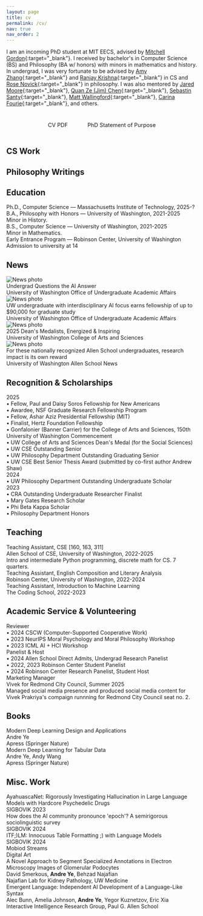 ```yaml
---
layout: page
title: cv
permalink: /cv/
nav: true
nav_order: 2
---
```


<script>
document.addEventListener('DOMContentLoaded', function() {
    // Load CS papers
    fetch('/assets/json/cs_papers.json')
        .then(response => response.json())
        .then(papers => {
            const container = document.getElementById('cs-papers-container');
            papers.forEach(paper => {
                const paperDiv = createPaperElement(paper, false);
                container.appendChild(paperDiv);
            });
        })
        .catch(error => console.error('Error loading CS papers:', error));

    // Load Philosophy papers
    fetch('/assets/json/philosophy_papers.json')
        .then(response => response.json())
        .then(papers => {
            const container = document.getElementById('philosophy-papers-container');
            papers.forEach(paper => {
                const paperDiv = createPaperElement(paper, true);
                container.appendChild(paperDiv);
            });
        })
        .catch(error => console.error('Error loading philosophy papers:', error));

    function createPaperElement(paper, isPhilosophy) {
        const paperDiv = document.createElement('div');
        paperDiv.className = 'paper-item-compact';
        
        let authorText = paper.authors.map(author => 
            author.includes('Andre Ye') ? `<strong>${author}</strong>` : author
        ).join(', ');

        // Create icon links
        let iconLinksHtml = '';
        if (paper.paper_link) {
            iconLinksHtml += `
                <div class="icon-link" data-tooltip="Paper Link">
                    <a href="${paper.paper_link}" target="_blank">
                        <i class="fas fa-file-alt"></i>
                    </a>
                </div>`;
        }
        if (paper.slides_link) {
            iconLinksHtml += `
                <div class="icon-link" data-tooltip="Slides">
                    <a href="${paper.slides_link}" target="_blank">
                        <i class="fas fa-file-powerpoint"></i>
                    </a>
                </div>`;
        }
        if (paper.poster_link) {
            iconLinksHtml += `
                <div class="icon-link" data-tooltip="Poster">
                    <a href="${paper.poster_link}" target="_blank">
                        <i class="fas fa-image"></i>
                    </a>
                </div>`;
        }
        if (paper.presentation_link) {
            iconLinksHtml += `
                <div class="icon-link" data-tooltip="Presentation">
                    <a href="${paper.presentation_link}" target="_blank">
                        <i class="fas fa-play-circle"></i>
                    </a>
                </div>`;
        }

        let awardHtml = paper.award ? `<div class="paper-award-compact">${paper.award}</div>` : '';
        
        let imageHtml = '';
        if (paper.image_url) {
            imageHtml = `<div class="paper-image-large"><img src="${paper.image_url}" alt="${paper.title}"></div>`;
        }

        paperDiv.innerHTML = `
            <div class="paper-content-wrapper">
                ${imageHtml}
                <div class="paper-main-content">
                    <div class="paper-title-compact">${paper.title}</div>
                    <div class="paper-authors-compact">${authorText}</div>
                    <div class="paper-venue-compact">${paper.conference_full} (${paper.conference_abbrev}) ${paper.conference_year}</div>
                    ${awardHtml}
                </div>
                <div class="paper-icon-links">
                    ${iconLinksHtml}
                </div>
            </div>
        `;
        
        return paperDiv;
    }
});
</script>

<!-- Personal Blurb Space -->
I am an incoming PhD student at MIT EECS, advised by [Mitchell Gordon](https://mgordon.me/){:target="_blank"}.
I received by bachelor's in Computer Science (BS) and Philosophy (BA w/ honors) with minors in mathematics and history.
In undergrad, I was very fortunate to be advised by [Amy Zhang](https://homes.cs.washington.edu/~axz/){:target="_blank"} and [Ranjay Krishna](https://www.ranjaykrishna.com/index.html){:target="_blank"} in CS and [Rose Novick](https://www.rosenovick.com/){:target="_blank"} in philosophy.
I was also mentored by [Jared Moore](https://jaredmoore.org/){:target="_blank"}, [Quan Ze (Jim) Chen](https://cqz.name/){:target="_blank"}, [Sebastin Santy](https://sebastinsanty.com/){:target="_blank"}, [Matt Wallingford](https://mattwallingford.github.io/){:target="_blank"}, [Carina Fourie](https://phil.washington.edu/people/carina-fourie){:target="_blank"}, and others.

<!-- CV Links -->
<div style="text-align: center; margin: 2rem 0;">
<a href="/assets/pdf/Ye-Resume-Updated.pdf" target="_blank" style="display: inline-block; margin-right: 1rem; margin-bottom: 0.5rem; padding: 0.5rem 1rem; background-color: var(--global-theme-color); color: var(--global-hover-text-color); text-decoration: none; border-radius: 5px; font-size: 0.9rem; transition: all 0.3s ease;" onmouseover="this.style.backgroundColor='var(--global-hover-color)'; this.style.boxShadow='0 0 10px rgba(255, 68, 68, 0.5)';" onmouseout="this.style.backgroundColor='var(--global-theme-color)'; this.style.boxShadow='none';">CV PDF</a>
<a href="/assets/pdf/phd-sop.pdf" target="_blank" style="display: inline-block; margin-bottom: 0.5rem; padding: 0.5rem 1rem; background-color: var(--global-theme-color); color: var(--global-hover-text-color); text-decoration: none; border-radius: 5px; font-size: 0.9rem; transition: all 0.3s ease;" onmouseover="this.style.backgroundColor='var(--global-hover-color)'; this.style.boxShadow='0 0 10px rgba(255, 68, 68, 0.5)';" onmouseout="this.style.backgroundColor='var(--global-theme-color)'; this.style.boxShadow='none';">PhD Statement of Purpose</a>
</div>

<!-- Computer Science Publications -->
<div class="cv-section">
<h2>CS Work</h2>
<div id="cs-papers-container"></div>
</div>

<!-- Philosophy Work -->
<div class="cv-section">
<h2>Philosophy Writings</h2>
<div id="philosophy-papers-container"></div>
</div>

<!-- Education -->
<div class="cv-section">
<h2>Education</h2>

<div class="education-item">
<div class="item-title">Ph.D., Computer Science — Massachusetts Institute of Technology, 2025-?</div>
</div>

<div class="education-item">
<div class="item-title">B.A., Philosophy with Honors — University of Washington, 2021-2025</div>
<div class="item-details">Minor in History.</div>
</div>

<div class="education-item">
<div class="item-title">B.S., Computer Science — University of Washington, 2021-2025</div>
<div class="item-details">Minor in Mathematics.</div>
</div>

<div class="education-item">
<div class="item-title">Early Entrance Program — Robinson Center, University of Washington</div>
<div class="item-details">Admission to university at 14</div>
</div>

</div>

<!-- News -->
<div class="cv-section">
<h2>News</h2>

<div class="news-item-with-photo">
<div class="news-photo">
<img src="/assets/thumbnails/ugrad-questions-the-ai-answer.png" alt="News photo">
</div>
<div class="news-content">
<div class="news-title">Undergrad Questions the AI Answer</div>
<div class="news-venue">University of Washington Office of Undergraduate Academic Affairs</div>
</div>
<div class="news-icon-link">
<a href="https://www.washington.edu/uaa/undergrad-researcher-questions-the-ai-answer/" target="_blank" title="Read Article">
<i class="fas fa-external-link-alt"></i>
</a>
</div>
</div>

<div class="news-item-with-photo">
<div class="news-photo">
<img src="/assets/thumbnails/undergraduate-with-interdisciplinary-focus-earns-fellowship.png" alt="News photo">
</div>
<div class="news-content">
<div class="news-title">UW undergraduate with interdisciplinary AI focus earns fellowship of up to $90,000 for graduate study</div>
<div class="news-venue">University of Washington Office of Undergraduate Academic Affairs</div>
</div>
<div class="news-icon-link">
<a href="https://www.washington.edu/uaa/2025/04/09/uw-undergraduate-earns-fellowship-for-graduate-study/" target="_blank" title="Read Article">
<i class="fas fa-external-link-alt"></i>
</a>
</div>
</div>

<div class="news-item-with-photo">
<div class="news-photo">
<img src="/assets/thumbnails/deans-medalists.png" alt="News photo">
</div>
<div class="news-content">
<div class="news-title">2025 Dean's Medalists, Energized & Inspiring</div>
<div class="news-venue">University of Washington College of Arts and Sciences</div>
</div>
<div class="news-icon-link">
<a href="https://artsci.washington.edu/news/2025-06/2025-deans-medalists-energized-inspiring" target="_blank" title="Read Article">
<i class="fas fa-external-link-alt"></i>
</a>
</div>
</div>

<div class="news-item-with-photo">
<div class="news-photo">
<img src="/assets/thumbnails/research-impact-is-its-own-reward.png" alt="News photo">
</div>
<div class="news-content">
<div class="news-title">For these nationally recognized Allen School undergraduates, research impact is its own reward</div>
<div class="news-venue">University of Washington Allen School News</div>
</div>
<div class="news-icon-link">
<a href="https://news.cs.washington.edu/2024/06/28/for-these-nationally-recognized-allen-school-undergraduates-research-impact-is-its-own-reward/" target="_blank" title="Read Article">
<i class="fas fa-external-link-alt"></i>
</a>
</div>
</div>

</div>

<!-- Recognition & Scholarships Timeline -->
<div class="cv-section">
<h2>Recognition & Scholarships</h2>

<div class="timeline">
<div class="timeline-item">
<div class="timeline-year">2025</div>
<div class="timeline-content">
• Fellow, Paul and Daisy Soros Fellowship for New Americans<br>
• Awardee, NSF Graduate Research Fellowship Program<br>
• Fellow, Ashar Aziz Presidential Fellowship (MIT)<br>
• Finalist, Hertz Foundation Fellowship<br>
• Gonfalonier (Banner Carrier) for the College of Arts and Sciences, 150th University of Washington Commencement<br>
• UW College of Arts and Sciences Dean's Medal (for the Social Sciences)<br>
• UW CSE Outstanding Senior<br>
• UW Philosophy Department Outstanding Graduating Senior<br>
• UW CSE Best Senior Thesis Award (submitted by co-first author Andrew Shaw)
</div>
</div>

<div class="timeline-item">
<div class="timeline-year">2024</div>
<div class="timeline-content">
• UW Philosophy Department Outstanding Undergraduate Scholar
</div>
</div>

<div class="timeline-item">
<div class="timeline-year">2023</div>
<div class="timeline-content">
• CRA Outstanding Undergraduate Researcher Finalist<br>
• Mary Gates Research Scholar<br>
• Phi Beta Kappa Scholar<br>
• Philosophy Department Honors
</div>
</div>
</div>

</div>

<!-- Teaching -->
<div class="cv-section">
<h2>Teaching</h2>

<div class="teaching-item">
<div class="item-title">Teaching Assistant, CSE [160, 163, 311]</div>
<div class="item-institution">Allen School of CSE, University of Washington, 2022-2025</div>
<div class="item-details">Intro and intermediate Python programming, discrete math for CS. 7 quarters.</div>
</div>

<div class="teaching-item">
<div class="item-title">Teaching Assistant, English Composition and Literary Analysis</div>
<div class="item-institution">Robinson Center, University of Washington, 2022-2024</div>
</div>

<div class="teaching-item">
<div class="item-title">Teaching Assistant, Introduction to Machine Learning</div>
<div class="item-institution">The Coding School, 2022-2023</div>
</div>

</div>


<!-- Academic Service -->
<div class="cv-section">
<h2>Academic Service & Volunteering</h2>

<div class="service-item">
<div class="item-title">Reviewer</div>
<div class="item-details">
• 2024 CSCW (Computer-Supported Cooperative Work)<br>
• 2023 NeurIPS Moral Psychology and Moral Philosophy Workshop<br>
• 2023 ICML AI + HCI Workshop
</div>
</div>

<div class="service-item">
<div class="item-title">Panelist & Host</div>
<div class="item-details">
• 2024 Allen School Direct Admits, Undergrad Research Panelist<br>
• 2022, 2023 Robinson Center Student Panelist<br>
• 2024 Robinson Center Research Panelist, Student Host
</div>
</div>

<div class="service-item">
<div class="item-title">Marketing Manager</div>
<div class="item-institution">Vivek for Redmond City Council, Summer 2025</div>
<div class="item-details">
Managed social media presence and produced social media content for Vivek Prakriya's compaign runnning for Redmond City Council seat no. 2.
</div>
</div>

</div>

<!-- Other Publications -->
<div class="cv-section">
<h2>Books</h2>

<div class="paper-item-compact">
<div class="paper-content-wrapper">
<div class="paper-main-content">
<div class="paper-title-compact">Modern Deep Learning Design and Applications</div>
<div class="paper-authors-compact">Andre Ye</div>
<div class="paper-venue-compact">Apress (Springer Nature)</div>
</div>
<div class="paper-icon-links">
<div class="icon-link" data-tooltip="SpringerLink">
<a href="https://link.springer.com/book/10.1007/978-1-4842-7413-2" target="_blank">
<i class="fas fa-external-link-alt"></i>
</a>
</div>
</div>
</div>
</div>

<div class="paper-item-compact">
<div class="paper-content-wrapper">
<div class="paper-main-content">
<div class="paper-title-compact">Modern Deep Learning for Tabular Data</div>
<div class="paper-authors-compact">Andre Ye, Andy Wang</div>
<div class="paper-venue-compact">Apress (Springer Nature)</div>
</div>
<div class="paper-icon-links">
<div class="icon-link" data-tooltip="SpringerLink">
<a href="https://link.springer.com/book/10.1007/978-1-4842-8692-0" target="_blank">
<i class="fas fa-external-link-alt"></i>
</a>
</div>
</div>
</div>
</div>

</div>

<!-- Fun Projects -->
<div class="cv-section">
<h2>Misc. Work</h2>

<div class="paper-item-compact">
<div class="paper-content-wrapper">
<div class="paper-main-content">
<div class="paper-title-compact">AyahuascaNet: Rigorously Investigating Hallucination in Large Language Models with Hardcore Psychedelic Drugs</div>
<div class="paper-venue-compact">SIGBOVIK 2023</div>
</div>
<div class="paper-icon-links">
<div class="icon-link" data-tooltip="Proceedings">
<a href="/assets/pdf/SIGBOVIK_2023.pdf" target="_blank">
<i class="fas fa-file-alt"></i>
</a>
</div>
<div class="icon-link" data-tooltip="Talk PDF">
<a href="/assets/pdf/AyahuascaNet.pdf" target="_blank">
<i class="fas fa-file-pdf"></i>
</a>
</div>
<div class="icon-link" data-tooltip="Viral Tweet">
<a href="https://x.com/deepfates/status/1752052061863387374" target="_blank">
<i class="fab fa-twitter"></i>
</a>
</div>
</div>
</div>
</div>

<div class="paper-item-compact">
<div class="paper-content-wrapper">
<div class="paper-main-content">
<div class="paper-title-compact">How does the AI community pronounce 'epoch'? A semirigorous sociolinguistic survey</div>
<div class="paper-venue-compact">SIGBOVIK 2024</div>
</div>
<div class="paper-icon-links">
<div class="icon-link" data-tooltip="Proceedings">
<a href="/assets/pdf/Epoch_SIGBOVIK_2024.pdf" target="_blank">
<i class="fas fa-file-alt"></i>
</a>
</div>
</div>
</div>
</div>

<div class="paper-item-compact">
<div class="paper-content-wrapper">
<div class="paper-main-content">
<div class="paper-title-compact">ITF;)LM: Innocuous Table Formatting ;) with Language Models</div>
<div class="paper-venue-compact">SIGBOVIK 2024</div>
</div>
<div class="paper-icon-links">
<div class="icon-link" data-tooltip="Proceedings">
<a href="/assets/pdf/Table_SIGBOVIK_2024.pdf" target="_blank">
<i class="fas fa-file-alt"></i>
</a>
</div>
</div>
</div>
</div>

<div class="paper-item-compact">
<div class="paper-content-wrapper">
<div class="paper-main-content">
<div class="paper-title-compact">Mobiod Streams</div>
<div class="paper-venue-compact">Digital Art</div>
</div>
<div class="paper-icon-links">
<div class="icon-link" data-tooltip="Interactive Art">
<a href="https://andre-ye.github.io/mobiod-streams/" target="_blank">
<i class="fas fa-palette"></i>
</a>
</div>
</div>
</div>
</div>

<div class="paper-item-compact">
<div class="paper-content-wrapper">
<div class="paper-main-content">
<div class="paper-title-compact">A Novel Approach to Segment Specialized Annotations in Electron Microscopy Images of Glomerular Podocytes</div>
<div class="paper-authors-compact">David Smerkous, <strong>Andre Ye</strong>, Behzad Najafian</div>
<div class="paper-venue-compact">Najafian Lab for Kidney Pathology, UW Medicine</div>
</div>
<div class="paper-icon-links">
<div class="icon-link" data-tooltip="UW Symposium PDF">
<a href="/assets/pdf/podocyte_seg.pdf" target="_blank">
<i class="fas fa-file-pdf"></i>
</a>
</div>
</div>
</div>
</div>

<div class="paper-item-compact">
<div class="paper-content-wrapper">
<div class="paper-main-content">
<div class="paper-title-compact">Emergent Language: Independent AI Development of a Language-Like Syntax</div>
<div class="paper-authors-compact">Alec Bunn, Amelia Johnson, <strong>Andre Ye</strong>, Yegor Kuznetzov, Eric Xia</div>
<div class="paper-venue-compact">Interactive Intelligence Research Group, Paul G. Allen School</div>
</div>
<div class="paper-icon-links">
<div class="icon-link" data-tooltip="eScience Poster">
<a href="/assets/pdf/emergent_language.pdf" target="_blank">
<i class="fas fa-image"></i>
</a>
</div>
</div>
</div>
</div>

</div>